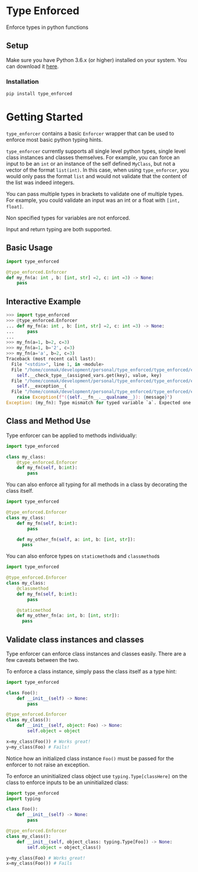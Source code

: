 Type Enforced
==========
Enforce types in python functions

Setup
----------

Make sure you have Python 3.6.x (or higher) installed on your system. You can download it [here](https://www.python.org/downloads/).

### Installation

```
pip install type_enforced
```

# Getting Started

`type_enforcer` contains a basic `Enforcer` wrapper that can be used to enforce most basic python typing hints.

`type_enforcer` currently supports all single level python types, single level class instances and classes themselves. For example, you can force an input to be an `int` or an instance of the self defined `MyClass`, but not a vector of the format `list(int)`. In this case, when using `type_enforcer`, you would only pass the format `list` and would not validate that the content of the list was indeed integers.

You can pass multiple types in brackets to validate one of multiple types. For example, you could validate an input was an int or a float with `[int, float]`.

Non specified types for variables are not enforced.

Input and return typing are both supported.

## Basic Usage
```py
import type_enforced

@type_enforced.Enforcer
def my_fn(a: int , b: [int, str] =2, c: int =3) -> None:
    pass

```

## Interactive Example

```py
>>> import type_enforced
>>> @type_enforced.Enforcer
... def my_fn(a: int , b: [int, str] =2, c: int =3) -> None:
...     pass
...
>>> my_fn(a=1, b=2, c=3)
>>> my_fn(a=1, b='2', c=3)
>>> my_fn(a='a', b=2, c=3)
Traceback (most recent call last):
  File "<stdin>", line 1, in <module>
  File "/home/conmak/development/personal/type_enforced/type_enforced/enforcer.py", line 85, in __call__
    self.__check_type__(assigned_vars.get(key), value, key)
  File "/home/conmak/development/personal/type_enforced/type_enforced/enforcer.py", line 107, in __check_type__
    self.__exception__(
  File "/home/conmak/development/personal/type_enforced/type_enforced/enforcer.py", line 34, in __exception__
    raise Exception(f"({self.__fn__.__qualname__}): {message}")
Exception: (my_fn): Type mismatch for typed variable `a`. Expected one of the following `[<class 'int'>]` but got `<class 'str'>` instead.
```

## Class and Method Use

Type enforcer can be applied to methods individually:

```py
import type_enforced

class my_class:
    @type_enforced.Enforcer
    def my_fn(self, b:int):
        pass
```

You can also enforce all typing for all methods in a class by decorating the class itself.

```py
import type_enforced

@type_enforced.Enforcer
class my_class:
    def my_fn(self, b:int):
        pass

    def my_other_fn(self, a: int, b: [int, str]):
      pass
```

You can also enforce types on `staticmethod`s and `classmethod`s

```py
import type_enforced

@type_enforced.Enforcer
class my_class:
    @classmethod
    def my_fn(self, b:int):
        pass

    @staticmethod
    def my_other_fn(a: int, b: [int, str]):
      pass
```

## Validate class instances and classes

Type enforcer can enforce class instances and classes easily. There are a few caveats between the two.

To enforce a class instance, simply pass the class itself as a type hint:
```py
import type_enforced

class Foo():
    def __init__(self) -> None:
        pass

@type_enforced.Enforcer
class my_class():
    def __init__(self, object: Foo) -> None:
        self.object = object

x=my_class(Foo()) # Works great!
y=my_class(Foo) # Fails!
```

Notice how an initialized class instance `Foo()` must be passed for the enforcer to not raise an exception.

To enforce an uninitialized class object use `typing.Type[classHere]` on the class to enforce inputs to be an uninitialized class:
```py
import type_enforced
import typing

class Foo():
    def __init__(self) -> None:
        pass

@type_enforced.Enforcer
class my_class():
    def __init__(self, object_class: typing.Type[Foo]) -> None:
        self.object = object_class()

y=my_class(Foo) # Works great!
x=my_class(Foo()) # Fails
```
